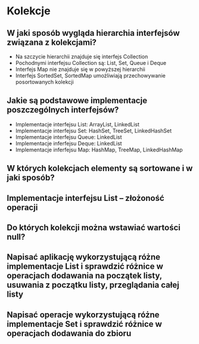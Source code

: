 # Kolekcje

## W jaki sposób wygląda hierarchia interfejsów związana z kolekcjami?

* Na szczycie hierarchii znajduje się interfejs Collection
* Pochodnymi interfejsu Collection są: List, Set, Queue i Deque
* Interfejs Map nie znajduje się w powyższej hierarchii
* Interfejs SortedSet, SortedMap umożliwiają przechowywanie posortowanych kolekcji

## Jakie są podstawowe implementacje poszczególnych interfejsów?

* Implementacje interfejsu List: ArrayList, LinkedList
* Implementacje interfejsu Set: HashSet, TreeSet, LinkedHashSet
* Implementacje interfejsu Queue: LinkedList
* Implementacje inferfejsu Deque: LinkedList
* Implementacje inferfejsu Map: HashMap, TreeMap, LinkedHashMap

## W których kolekcjach elementy są sortowane i w jaki sposób?

## Implementacje interfejsu List – złożoność operacji

## Do których kolekcji można wstawiać wartości null?

## Napisać aplikację wykorzystującą różne implementacje List i sprawdzić różnice w operacjach dodawania na początek listy, usuwania z początku listy, przeglądania całej listy

## Napisać operacje wykorzystującą różne implementacje Set i sprawdzić różnice w operacjach dodawania do zbioru